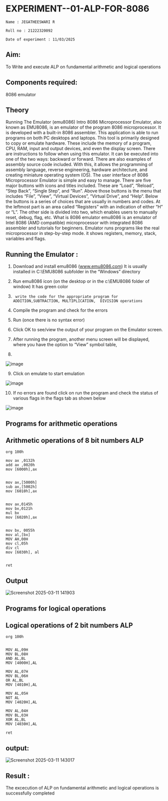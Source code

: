 # EXPERIMENT--01-ALP-FOR-8086
```
Name : JEGATHEESWARI R

Roll no : 21222320092

Date of experiment : 11/03/2025
```




## Aim:

To Write and execute ALP on fundamental arithmetic and logical operations
## Components required:

8086  emulator 
## Theory 
Running The Emulator (emu8086) Intro 8086 Microprocessor Emulator, also known as EMU8086, is an emulator of the program 8086 microprocessor. It is developed with a built-in 8086 assembler. This application is able to run programs on both PC desktops and laptops. This tool is primarily designed to copy or emulate hardware. These include the memory of a program, CPU, RAM, input and output devices, and even the display screen. There are instructions to follow when using this emulator. It can be executed into one of the two ways: backward or forward. There are also examples of assembly source code included. With this, it allows the programming of assembly language, reverse engineering, hardware architecture, and creating miniature operating system (OS). The user interface of 8086 Microprocessor Emulator is simple and easy to manage. There are five major buttons with icons and titles included. These are “Load”, “Reload”, “Step Back”, “Single Step”, and “Run”. Above those buttons is the menu that includes “File”, “View”, “Virtual Devices”, “Virtual Drive”, and “Help”. Below the buttons is a series of choices that are usually in numbers and codes. At the leftmost part is an area called “Registers” with an indication of either “H” or “L”. The other side is divided into two, which enables users to manually reset, debug, flag, etc. What is 8086 emulator emu8086 is an emulator of Intel 8086 (AMD compatible) microprocessor with integrated 8086 assembler and tutorials for beginners. Emulator runs programs like the real microprocessor in step-by-step mode. it shows registers, memory, stack, variables and flags.


 ## Running the Emulator :
1.	Download and install emu8086 (www.emu8086.com) It is usually installed in C:\EMU8086 subfolder in the “Windows” directory
2.	  Run  emu8086 icon (on the desktop or in the c:\EMU8086 folder of window) It has green color 
 
 
3.		write the code for the appropriate program for ADDITION,SUBTRACTION, MULTIPLICATION,  DIVISION operations 

4.	 Compile the program and check for the errors 
5.	Run (once there is no syntax error) 

6.	Click OK to see/view the output of your program on the Emulator screen. 


7.	After running the program, another menu screen will be displayed, where you have the option to “View” symbol table,
8.	 


![image](https://user-images.githubusercontent.com/36288975/189273263-d65baae9-4b8f-4723-afb3-c0ffa4052b04.png)











9.	Click on emulate to start emulation 








![image](https://user-images.githubusercontent.com/36288975/189273273-9bb36ec1-e2e8-4892-8d35-37707332bfdc.png)








10.	If no errors are found click on run the program and check the status of various flags in the flags tab as shown below 






![image](https://user-images.githubusercontent.com/36288975/189273277-113a2a33-4a40-4ff8-95a5-ecd3a1f504fe.png)







## Programs for arithmetic  operations
## Arithmetic operations of 8 bit numbers ALP

```
org 100h

mov ax ,0132h
add ax ,0020h
mov [6000h],ax


mov ax,[5000h]
sub ax,[5002h]
mov [6010h],ax 


mov ax,0145h
mov bx,0121h
mul bx
mov [6020h],ax 

 
mov bx, 0055h 
mov al,[bx]
MOV AH,00H
mov cl,05h  
div cl        
mov [6030h], al


ret
```



## Output 
![Screenshot 2025-03-11 141903](https://github.com/user-attachments/assets/94e2a1a5-2396-4a75-b801-59e8455dc32c)

 ## Programs for logical  operations
 ## Logical operations of 2 bit numbers ALP


```
org 100h
 

MOV AL,09H
MOV BL,08H
AND AL,BL 
MOV [4000H],AL

MOV AL,07H
MOV BL,06H
OR AL,BL 
MOV [4010H],AL

MOV AL,05H
NOT AL 
MOV [4020H],AL

MOV AL,04H
MOV BL,03H
XOR AL,BL 
MOV [4030H],AL

ret
```
## output:
![Screenshot 2025-03-11 143017](https://github.com/user-attachments/assets/4fdc2e06-3b7a-4aea-9685-f44cfd1feee6)

## Result :
The excecution of ALP on fundamental arithmetic and logical operations is successfully completed
 








